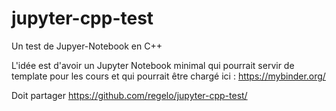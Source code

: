 # jupyter-cpp-test
Un test de Jupyer-Notebook en C++

L'idée est d'avoir un Jupyter Notebook minimal qui pourrait servir de template pour les cours et qui pourrait être chargé ici : https://mybinder.org/

Doit partager https://github.com/regelo/jupyter-cpp-test/


